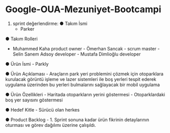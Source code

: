 # Google-OUA-Mezuniyet-Bootcampi

1. sprint değerlendirme:
   ● Takım İsmi
	- Parker

  ● Takım Rolleri
  - Muhammed Kaha product owner - Ömerhan Sancak - scrum master  - Selin Sanem Adsoy developer - Mustafa Dimlioğlu developer	

  ● Ürün İsmi
  	- Parkly

  ● Ürün Açıklaması
  	- Araçların park yeri problemini çözmek için otoparklara kurulacak görüntü işleme ve lazer sistemleri ile boş yerleri tespit ederek uygulama üzerinden bu yerleri bulmalarını sağlayacak bir mobil uygulama

  ● Ürün Özellikleri
  	- Haritada otoparkların yerini göstermesi
  	- Otoparklardaki boş yer sayısını göstermesi

  ● Hedef Kitle
  	- Sürücü olan herkes

  ● Product Backlog
  	- 1. Sprint sonuna kadar ürün fikrinin detaylarının oturması ve görev dağılımı üzerine çalışıldı. 
